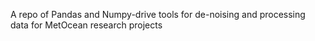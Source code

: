 A repo of Pandas and Numpy-drive tools for de-noising and processing data for MetOcean research projects

